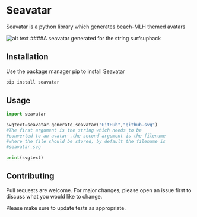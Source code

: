 
# Seavatar

Seavatar is a python library which generates beach-MLH themed avatars

![alt text](https://svgshare.com/i/Y5M.svg)
####A seavatar generated for the string surfsuphack
## Installation

Use the package manager [pip](https://pip.pypa.io/en/stable/) to install Seavatar

```bash
pip install seavatar
```

## Usage

```python
import seavatar

svgtext=seavatar.generate_seavatar("GitHub","github.svg")
#The first argument is the string which needs to be 
#converted to an avatar ,the second argument is the filename
#where the file should be stored, by default the filename is
#seavatar.svg

print(svgtext)
```

## Contributing
Pull requests are welcome. For major changes, please open an issue first to discuss what you would like to change.

Please make sure to update tests as appropriate.
